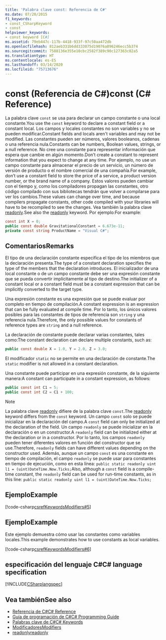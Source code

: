 ```yaml
---
title: 'Palabra clave const: Referencia de C#'
ms.date: 07/20/2015
f1_keywords:
- const_CSharpKeyword
- const
helpviewer_keywords:
- const keyword [C#]
ms.assetid: 79eb447c-117b-4418-933f-97c50aa472db
ms.openlocfilehash: 812aeb331b6dd333075d19076a896246ecc5b374
ms.sourcegitcommit: 7588136e355e10cbc2582f389c90c127363c02a5
ms.translationtype: HT
ms.contentlocale: es-ES
ms.lasthandoff: 03/14/2020
ms.locfileid: "75713676"
---
```

# <a name="const-c-reference"></a><span data-ttu-id="6abec-102">const (Referencia de C#)</span><span class="sxs-lookup"><span data-stu-id="6abec-102">const (C# Reference)</span></span>

<span data-ttu-id="6abec-103">La palabra clave `const` se usa para declarar un campo constante o una local constante.</span><span class="sxs-lookup"><span data-stu-id="6abec-103">You use the `const` keyword to declare a constant field or a constant local.</span></span> <span data-ttu-id="6abec-104">Los campos y locales constantes no son variables y no se pueden modificar.</span><span class="sxs-lookup"><span data-stu-id="6abec-104">Constant fields and locals aren't variables and may not be modified.</span></span> <span data-ttu-id="6abec-105">Las constantes pueden ser números, valores booleanos, cadenas o una referencia nula.</span><span class="sxs-lookup"><span data-stu-id="6abec-105">Constants can be numbers, Boolean values, strings, or a null reference.</span></span> <span data-ttu-id="6abec-106">No cree una constante para representar información que espera que cambie en algún momento.</span><span class="sxs-lookup"><span data-stu-id="6abec-106">Don’t create a constant to represent information that you expect to change at any time.</span></span> <span data-ttu-id="6abec-107">Por ejemplo, no use un campo constante para almacenar el precio de un servicio, un número de versión de producto o el nombre comercial de una compañía.</span><span class="sxs-lookup"><span data-stu-id="6abec-107">For example, don’t use a constant field to store the price of a service, a product version number, or the brand name of a company.</span></span> <span data-ttu-id="6abec-108">Estos valores pueden cambiar con el tiempo y, como los compiladores propagan las constantes, otro código compilado con sus bibliotecas tendrán que volver a compilarse para ver los cambios.</span><span class="sxs-lookup"><span data-stu-id="6abec-108">These values can change over time, and because compilers propagate constants, other code compiled with your libraries will have to be recompiled to see the changes.</span></span> <span data-ttu-id="6abec-109">Vea también la palabra clave [readonly](./readonly.md).</span><span class="sxs-lookup"><span data-stu-id="6abec-109">See also the [readonly](./readonly.md) keyword.</span></span> <span data-ttu-id="6abec-110">Por ejemplo:</span><span class="sxs-lookup"><span data-stu-id="6abec-110">For example:</span></span>

```csharp
const int X = 0;
public const double GravitationalConstant = 6.673e-11;
private const string ProductName = "Visual C#";
```

## <a name="remarks"></a><span data-ttu-id="6abec-111">Comentarios</span><span class="sxs-lookup"><span data-stu-id="6abec-111">Remarks</span></span>

<span data-ttu-id="6abec-112">El tipo de una declaración constante especifica el tipo de los miembros que la declaración presenta.</span><span class="sxs-lookup"><span data-stu-id="6abec-112">The type of a constant declaration specifies the type of the members that the declaration introduces.</span></span> <span data-ttu-id="6abec-113">El inicializador de una local constante o de un campo constante debe ser una expresión constante que se pueda convertir implícitamente al tipo de destino.</span><span class="sxs-lookup"><span data-stu-id="6abec-113">The initializer of a constant local or a constant field must be a constant expression that can be implicitly converted to the target type.</span></span>

<span data-ttu-id="6abec-114">Una expresión constante es una expresión que se puede evaluar por completo en tiempo de compilación.</span><span class="sxs-lookup"><span data-stu-id="6abec-114">A constant expression is an expression that can be fully evaluated at compile time.</span></span> <span data-ttu-id="6abec-115">Por lo tanto, los únicos valores posibles para las constantes de tipos de referencia son `string` y una referencia nula.</span><span class="sxs-lookup"><span data-stu-id="6abec-115">Therefore, the only possible values for constants of reference types are `string` and a null reference.</span></span>

<span data-ttu-id="6abec-116">La declaración de constante puede declarar varias constantes, tales como:</span><span class="sxs-lookup"><span data-stu-id="6abec-116">The constant declaration can declare multiple constants, such as:</span></span>

```csharp
public const double X = 1.0, Y = 2.0, Z = 3.0;
```

<span data-ttu-id="6abec-117">El modificador `static` no se permite en una declaración de constante.</span><span class="sxs-lookup"><span data-stu-id="6abec-117">The `static` modifier is not allowed in a constant declaration.</span></span>

<span data-ttu-id="6abec-118">Una constante puede participar en una expresión constante, de la siguiente manera:</span><span class="sxs-lookup"><span data-stu-id="6abec-118">A constant can participate in a constant expression, as follows:</span></span>

```csharp
public const int C1 = 5;
public const int C2 = C1 + 100;
```

> [!NOTE]
> <span data-ttu-id="6abec-119">La palabra clave [readonly](./readonly.md) difiere de la palabra clave `const`.</span><span class="sxs-lookup"><span data-stu-id="6abec-119">The [readonly](./readonly.md) keyword differs from the `const` keyword.</span></span> <span data-ttu-id="6abec-120">Un campo `const` solo se puede inicializar en la declaración del campo.</span><span class="sxs-lookup"><span data-stu-id="6abec-120">A `const` field can only be initialized at the declaration of the field.</span></span> <span data-ttu-id="6abec-121">Un campo `readonly` se puede inicializar en la declaración o en un constructor.</span><span class="sxs-lookup"><span data-stu-id="6abec-121">A `readonly` field can be initialized either at the declaration or in a constructor.</span></span> <span data-ttu-id="6abec-122">Por lo tanto, los campos `readonly` pueden tener diferentes valores en función del constructor que se use.</span><span class="sxs-lookup"><span data-stu-id="6abec-122">Therefore, `readonly` fields can have different values depending on the constructor used.</span></span> <span data-ttu-id="6abec-123">Además, aunque un campo `const` es una constante en tiempo de compilación, el campo `readonly` se puede usar para constantes en tiempo de ejecución, como en esta línea: `public static readonly uint l1 = (uint)DateTime.Now.Ticks;`</span><span class="sxs-lookup"><span data-stu-id="6abec-123">Also, although a `const` field is a compile-time constant, the `readonly` field can be used for run-time constants, as in this line: `public static readonly uint l1 = (uint)DateTime.Now.Ticks;`</span></span>

## <a name="example"></a><span data-ttu-id="6abec-124">Ejemplo</span><span class="sxs-lookup"><span data-stu-id="6abec-124">Example</span></span>

[!code-csharp[csrefKeywordsModifiers#5](~/samples/snippets/csharp/VS_Snippets_VBCSharp/csrefKeywordsModifiers/CS/csrefKeywordsModifiers.cs#5)]

## <a name="example"></a><span data-ttu-id="6abec-125">Ejemplo</span><span class="sxs-lookup"><span data-stu-id="6abec-125">Example</span></span>

<span data-ttu-id="6abec-126">Este ejemplo demuestra cómo usar las constantes como variables locales.</span><span class="sxs-lookup"><span data-stu-id="6abec-126">This example demonstrates how to use constants as local variables.</span></span>

[!code-csharp[csrefKeywordsModifiers#6](~/samples/snippets/csharp/VS_Snippets_VBCSharp/csrefKeywordsModifiers/CS/csrefKeywordsModifiers.cs#6)]

## <a name="c-language-specification"></a><span data-ttu-id="6abec-127">especificación del lenguaje C#</span><span class="sxs-lookup"><span data-stu-id="6abec-127">C# language specification</span></span>

[!INCLUDE[CSharplangspec](~/includes/csharplangspec-md.md)]

## <a name="see-also"></a><span data-ttu-id="6abec-128">Vea también</span><span class="sxs-lookup"><span data-stu-id="6abec-128">See also</span></span>

- [<span data-ttu-id="6abec-129">Referencia de C#</span><span class="sxs-lookup"><span data-stu-id="6abec-129">C# Reference</span></span>](../index.md)
- [<span data-ttu-id="6abec-130">Guía de programación de C#</span><span class="sxs-lookup"><span data-stu-id="6abec-130">C# Programming Guide</span></span>](../../programming-guide/index.md)
- [<span data-ttu-id="6abec-131">Palabras clave de C#</span><span class="sxs-lookup"><span data-stu-id="6abec-131">C# Keywords</span></span>](./index.md)
- [<span data-ttu-id="6abec-132">Modificadores</span><span class="sxs-lookup"><span data-stu-id="6abec-132">Modifiers</span></span>](index.md)
- [<span data-ttu-id="6abec-133">readonly</span><span class="sxs-lookup"><span data-stu-id="6abec-133">readonly</span></span>](./readonly.md)
